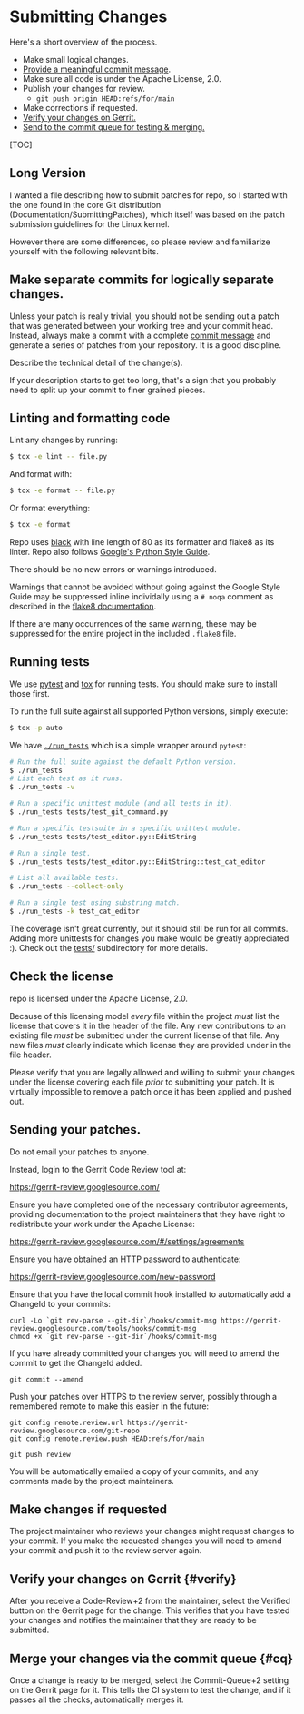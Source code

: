 # Submitting Changes

Here's a short overview of the process.

*   Make small logical changes.
*   [Provide a meaningful commit message][commit-message-style].
*   Make sure all code is under the Apache License, 2.0.
*   Publish your changes for review.
    *   `git push origin HEAD:refs/for/main`
*   Make corrections if requested.
*   [Verify your changes on Gerrit.](#verify)
*   [Send to the commit queue for testing & merging.](#cq)

[TOC]

## Long Version

I wanted a file describing how to submit patches for repo,
so I started with the one found in the core Git distribution
(Documentation/SubmittingPatches), which itself was based on the
patch submission guidelines for the Linux kernel.

However there are some differences, so please review and familiarize
yourself with the following relevant bits.


## Make separate commits for logically separate changes.

Unless your patch is really trivial, you should not be sending out a patch that
was generated between your working tree and your commit head.
Instead, always make a commit with a complete
[commit message][commit-message-style] and generate a series of patches from
your repository.
It is a good discipline.

Describe the technical detail of the change(s).

If your description starts to get too long, that's a sign that you
probably need to split up your commit to finer grained pieces.


## Linting and formatting code

Lint any changes by running:
```sh
$ tox -e lint -- file.py
```

And format with:
```sh
$ tox -e format -- file.py
```

Or format everything:
```sh
$ tox -e format
```

Repo uses [black](https://black.readthedocs.io/) with line length of 80 as its
formatter and flake8 as its linter. Repo also follows
[Google's Python Style Guide].

There should be no new errors or warnings introduced.

Warnings that cannot be avoided without going against the Google Style Guide
may be suppressed inline individally using a `# noqa` comment as described
in the [flake8 documentation].

If there are many occurrences of the same warning, these may be suppressed for
the entire project in the included `.flake8` file.

[Google's Python Style Guide]: https://google.github.io/styleguide/pyguide.html
[PEP 8]: https://www.python.org/dev/peps/pep-0008/
[flake8 documentation]: https://flake8.pycqa.org/en/3.1.1/user/ignoring-errors.html#in-line-ignoring-errors

## Running tests

We use [pytest](https://pytest.org/) and [tox](https://tox.readthedocs.io/) for
running tests.  You should make sure to install those first.

To run the full suite against all supported Python versions, simply execute:
```sh
$ tox -p auto
```

We have [`./run_tests`](./run_tests) which is a simple wrapper around `pytest`:
```sh
# Run the full suite against the default Python version.
$ ./run_tests
# List each test as it runs.
$ ./run_tests -v

# Run a specific unittest module (and all tests in it).
$ ./run_tests tests/test_git_command.py

# Run a specific testsuite in a specific unittest module.
$ ./run_tests tests/test_editor.py::EditString

# Run a single test.
$ ./run_tests tests/test_editor.py::EditString::test_cat_editor

# List all available tests.
$ ./run_tests --collect-only

# Run a single test using substring match.
$ ./run_tests -k test_cat_editor
```

The coverage isn't great currently, but it should still be run for all commits.
Adding more unittests for changes you make would be greatly appreciated :).
Check out the [tests/](./tests/) subdirectory for more details.


## Check the license

repo is licensed under the Apache License, 2.0.

Because of this licensing model *every* file within the project
*must* list the license that covers it in the header of the file.
Any new contributions to an existing file *must* be submitted under
the current license of that file.  Any new files *must* clearly
indicate which license they are provided under in the file header.

Please verify that you are legally allowed and willing to submit your
changes under the license covering each file *prior* to submitting
your patch.  It is virtually impossible to remove a patch once it
has been applied and pushed out.


## Sending your patches.

Do not email your patches to anyone.

Instead, login to the Gerrit Code Review tool at:

  https://gerrit-review.googlesource.com/

Ensure you have completed one of the necessary contributor
agreements, providing documentation to the project maintainers that
they have right to redistribute your work under the Apache License:

  https://gerrit-review.googlesource.com/#/settings/agreements

Ensure you have obtained an HTTP password to authenticate:

  https://gerrit-review.googlesource.com/new-password

Ensure that you have the local commit hook installed to automatically
add a ChangeId to your commits:

    curl -Lo `git rev-parse --git-dir`/hooks/commit-msg https://gerrit-review.googlesource.com/tools/hooks/commit-msg
    chmod +x `git rev-parse --git-dir`/hooks/commit-msg

If you have already committed your changes you will need to amend the commit
to get the ChangeId added.

    git commit --amend

Push your patches over HTTPS to the review server, possibly through
a remembered remote to make this easier in the future:

    git config remote.review.url https://gerrit-review.googlesource.com/git-repo
    git config remote.review.push HEAD:refs/for/main

    git push review

You will be automatically emailed a copy of your commits, and any
comments made by the project maintainers.


## Make changes if requested

The project maintainer who reviews your changes might request changes to your
commit. If you make the requested changes you will need to amend your commit
and push it to the review server again.


## Verify your changes on Gerrit {#verify}

After you receive a Code-Review+2 from the maintainer, select the Verified
button on the Gerrit page for the change. This verifies that you have tested
your changes and notifies the maintainer that they are ready to be submitted.

## Merge your changes via the commit queue {#cq}

Once a change is ready to be merged, select the Commit-Queue+2 setting on the
Gerrit page for it. This tells the CI system to test the change, and if it
passes all the checks, automatically merges it.

[commit-message-style]: https://chris.beams.io/posts/git-commit/
